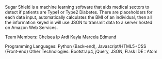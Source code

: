 Sugar Shield is a machine learning software that aids medical sectors to detect if patients are Type1 or Type2 Diabetes.
There are placeholders for each data input, automatically calculates the BMI of an individual, then all the information keyed 
in will use JSON to transmit data to a server hosted on Amazon Web Services.


Team Members:
Chelsea Ip
Ardi
Kayla
Marcela
Edmund

Programming Languages: Python (Back-end), Javascript/HTML5+CSS (Front-end)
Other Technologies: Bootstrap4, jQuery, JSON, Flask
IDE : Atom
